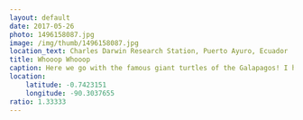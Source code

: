 ```yaml
---
layout: default
date: 2017-05-26
photo: 1496158087.jpg
image: /img/thumb/1496158087.jpg
location_text: Charles Darwin Research Station, Puerto Ayuro, Ecuador
title: Whooop Whooop
caption: Here we go with the famous giant turtles of the Galapagos! I have no idea how heavy neither how old they were, but they were very impressive for sure! They were not doing much so... rather boring after few minutes hahaha
location:
    latitude: -0.7423151
    longitude: -90.3037655
ratio: 1.33333
---
```


